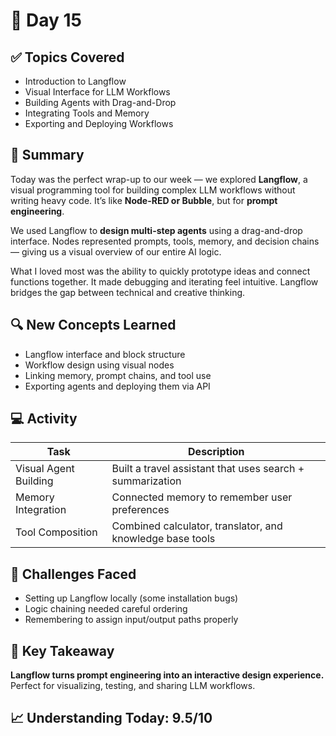 # 📘 Day 15

## ✅ Topics Covered
- Introduction to Langflow
- Visual Interface for LLM Workflows
- Building Agents with Drag-and-Drop
- Integrating Tools and Memory
- Exporting and Deploying Workflows

## 🧠 Summary
Today was the perfect wrap-up to our week — we explored **Langflow**, a visual programming tool for building complex LLM workflows without writing heavy code. It’s like **Node-RED or Bubble**, but for **prompt engineering**.

We used Langflow to **design multi-step agents** using a drag-and-drop interface. Nodes represented prompts, tools, memory, and decision chains — giving us a visual overview of our entire AI logic.

What I loved most was the ability to quickly prototype ideas and connect functions together. It made debugging and iterating feel intuitive. Langflow bridges the gap between technical and creative thinking.

## 🔍 New Concepts Learned
- Langflow interface and block structure
- Workflow design using visual nodes
- Linking memory, prompt chains, and tool use
- Exporting agents and deploying them via API

## 💻 Activity

| Task                        | Description                                                  |
|-----------------------------|--------------------------------------------------------------|
| Visual Agent Building       | Built a travel assistant that uses search + summarization   |
| Memory Integration          | Connected memory to remember user preferences               |
| Tool Composition            | Combined calculator, translator, and knowledge base tools   |

## 🤔 Challenges Faced
- Setting up Langflow locally (some installation bugs)
- Logic chaining needed careful ordering
- Remembering to assign input/output paths properly

## 🎯 Key Takeaway
**Langflow turns prompt engineering into an interactive design experience.**  
Perfect for visualizing, testing, and sharing LLM workflows.

## 📈 Understanding Today: 9.5/10
